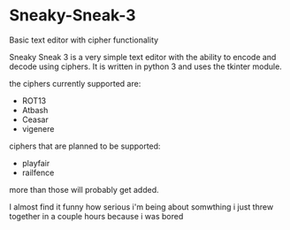 # Sneaky-Sneak-3
Basic text editor with cipher functionality

Sneaky Sneak 3 is a very simple text editor with the ability to encode and decode using ciphers. It is written in python 3 and uses the tkinter module.

the ciphers currently supported are:
  - ROT13
  - Atbash
  - Ceasar
  - vigenere

ciphers that are planned to be supported:
  - playfair
  - railfence

more than those will probably get added. 

I almost find it funny how serious i'm being about somwthing i just threw together in a couple hours because i was bored
